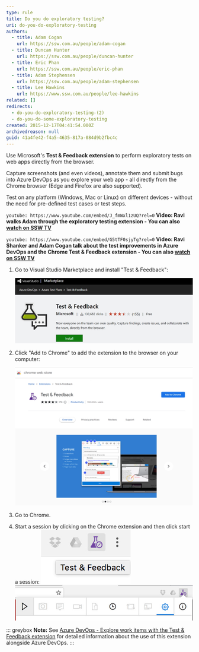 ```yaml
---
type: rule
title: Do you do exploratory testing?
uri: do-you-do-exploratory-testing
authors:
  - title: Adam Cogan
    url: https://ssw.com.au/people/adam-cogan
  - title: Duncan Hunter
    url: https://ssw.com.au/people/duncan-hunter
  - title: Eric Phan
    url: https://ssw.com.au/people/eric-phan
  - title: Adam Stephensen
    url: https://ssw.com.au/people/adam-stephensen
  - title: Lee Hawkins
    url: https://www.ssw.com.au/people/lee-hawkins
related: []
redirects:
  - do-you-do-exploratory-testing-(2)
  - do-you-do-some-exploratory-testing
created: 2015-12-17T04:41:54.000Z
archivedreason: null
guid: 41a4fe42-f4a5-4635-817a-084d9b2fbc4c
---
```

Use Microsoft's **Test & Feedback extension** to perform exploratory tests on web apps directly from the browser.

Capture screenshots (and even videos), annotate them and submit bugs into Azure DevOps as you explore your web app - all directly from the Chrome browser (Edge and Firefox are also supported). 

Test on any platform (Windows, Mac or Linux) on different devices - without the need for pre-defined test cases or test steps. 

<!--endintro-->

`youtube: https://www.youtube.com/embed/J_fmWxl1zUQ?rel=0`
**Video: Ravi walks Adam through the exploratory testing extension - You can also [watch on SSW TV](http://tv.ssw.com/6664/exploratory-testing-extension-for-visual-studio-adam-cogans-interview-with-ravi-shanker)** 

`youtube: https://www.youtube.com/embed/G5tTF0sjyTg?rel=0`
**Video: Ravi Shanker and Adam Cogan talk about the test improvements in Azure DevOps and the Chrome Test & Feedback extension  - You can also [watch on SSW TV](https://tv.ssw.com/6873/vs-test-feedback-chrome-extension-with-product-owner-ravi-shanker-microsoft-seattle-2017)** 

1. Go to Visual Studio Marketplace and install "Test & Feedback":

   ![Figure: Microsoft Test & Feedback (was Exploratory Testing) extension](test-feedback-extension-install.jpg)

2. Click "Add to Chrome" to add the extension to the browser on your computer:     

   ![Figure: Chrome Web Store page for Test & Feedback extension](test-feedback-extension-add.jpg)

3. Go to Chrome.
4. Start a session by clicking on the Chrome extension and then click start a session:
  ![Figure: Chrome extension icon](exploratory-test-extension-icon.png) ![Figure: Test & Feedback "Start session" button](exploratory-test-extension-start.png)  

::: greybox
**Note:** See [Azure DevOps - Explore work items with the Test & Feedback extension](https://docs.microsoft.com/en-us/azure/devops/test/explore-workitems-exploratory-testing) for detailed information about the use of this extension alongside Azure DevOps.
:::
